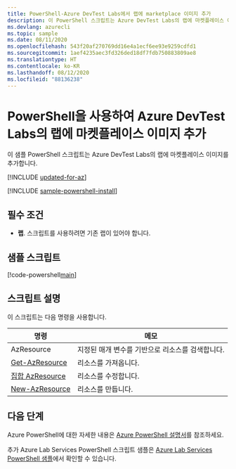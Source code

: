 ```yaml
---
title: PowerShell-Azure DevTest Labs에서 랩에 marketplace 이미지 추가
description: 이 PowerShell 스크립트는 Azure DevTest Labs의 랩에 마켓플레이스 이미지를 추가합니다.
ms.devlang: azurecli
ms.topic: sample
ms.date: 08/11/2020
ms.openlocfilehash: 543f20af270769dd16e4a1ecf6ee93e9259cdfd1
ms.sourcegitcommit: 1aef4235aec3fd326ded18df7fdb750883809ae8
ms.translationtype: HT
ms.contentlocale: ko-KR
ms.lasthandoff: 08/12/2020
ms.locfileid: "88136238"
---
```

# <a name="use-powershell-to-add-a-marketplace-image-to-a-lab-in-azure-devtest-labs"></a>PowerShell을 사용하여 Azure DevTest Labs의 랩에 마켓플레이스 이미지 추가

이 샘플 PowerShell 스크립트는 Azure DevTest Labs의 랩에 마켓플레이스 이미지를 추가합니다. 

[!INCLUDE [updated-for-az](../../../includes/updated-for-az.md)]

[!INCLUDE [sample-powershell-install](../../../includes/sample-powershell-install-no-ssh.md)]

## <a name="prerequisites"></a>필수 조건
* **랩**. 스크립트를 사용하려면 기존 랩이 있어야 합니다. 

## <a name="sample-script"></a>샘플 스크립트

[!code-powershell[main](../../../powershell_scripts/devtest-lab/add-marketplace-images-to-lab/add-marketplace-images-to-lab.ps1 "Add marketplace images to a lab")]

## <a name="script-explanation"></a>스크립트 설명

이 스크립트는 다음 명령을 사용합니다. 

| 명령 | 메모 |
|---|---|
| AzResource | 지정된 매개 변수를 기반으로 리소스를 검색합니다. |
| [Get-AzResource](/powershell/module/az.resources/get-azresource) | 리소스를 가져옵니다. |
| [집합 AzResource](/powershell/module/az.resources/set-azresource) | 리소스를 수정합니다. |
| [New-AzResource](/powershell/module/az.resources/new-azresource) | 리소스를 만듭니다. |

## <a name="next-steps"></a>다음 단계

Azure PowerShell에 대한 자세한 내용은 [Azure PowerShell 설명서](/powershell/)를 참조하세요.

추가 Azure Lab Services PowerShell 스크립트 샘플은 [Azure Lab Services PowerShell 샘플](../samples-powershell.md)에서 확인할 수 있습니다.
